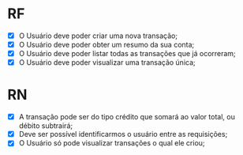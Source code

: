 # RF 

- [x] O Usuário deve poder criar uma nova transação;
- [x] O Usuário deve poder obter um resumo da sua conta;
- [x] O Usuário deve poder listar todas as transações que já ocorreram;
- [x] O Usuário deve poder visualizar uma transação única;

# RN

- [x] A transação pode ser do tipo crédito que somará ao valor total, ou débito subtrairá;
- [x] Deve ser possível identificarmos o usuário entre as requisições;
- [x] O Usuário só pode visualizar transações o qual ele criou;
